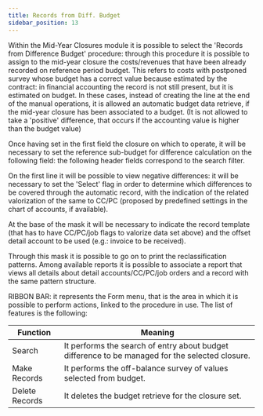 ```yaml
---
title: Records from Diff. Budget
sidebar_position: 13
---
```


Within the Mid-Year Closures module it is possible to select the 'Records from Difference Budget' procedure: through this procedure it is possible to assign to the mid-year closure the costs/revenues that have been already recorded on reference period budget. This refers to costs with postponed survey whose budget has a correct value because estimated by the contract: in financial accounting the record is not still present, but it is estimated on budget. In these cases, instead of creating the line at the end of the manual operations, it is allowed an automatic budget data retrieve, if the mid-year closure has been associated to a budget. (It is not allowed to take a 'positive' difference, that occurs if the accounting value is higher than the budget value)

Once having set in the first field the closure on which to operate, it will be necessary to set the reference sub-budget for difference calculation on the following field: the following header fields correspond to the search filter.

On the first line it will be possible to view negative differences: it will be necessary to set the 'Select' flag in order to determine which differences to be covered through the automatic record, with the indication of the related valorization of the same to CC/PC (proposed by predefined settings in the chart of accounts, if available).

At the base of the mask it will be necessary to indicate the record template (that has to have CC/PC/job flags to valorize data set above) and the offset detail account to be used (e.g.: invoice to be received).

Through this mask it is possible to go on to print the reclassification patterns. Among available reports it is possible to associate a report that views all details about detail accounts/CC/PC/job orders and a record with the same pattern structure.

RIBBON BAR: it represents the Form menu, that is the area in which it is possible to perform actions, linked to the procedure in use. The list of features is the following:



| Function | Meaning |
| --- | --- |
| Search | It performs the search of entry about budget difference to be managed for the selected closure. |
| Make Records | It performs the off-balance survey of values selected from budget. |
| Delete Records | It deletes the budget retrieve for the closure set. |






